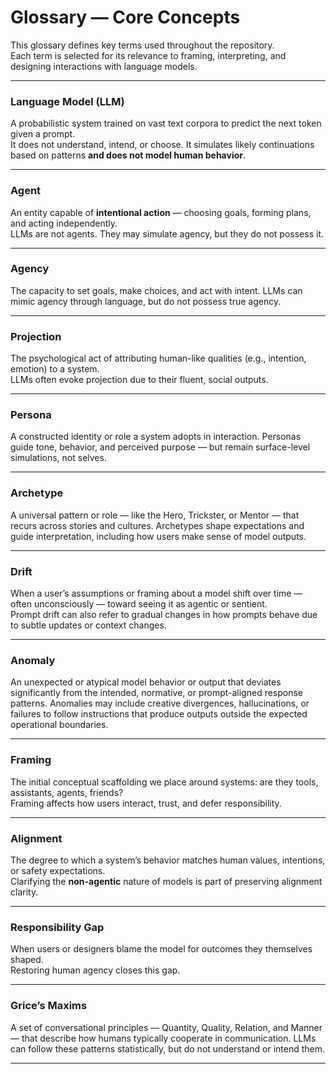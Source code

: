 # Glossary — Core Concepts

This glossary defines key terms used throughout the repository.  
Each term is selected for its relevance to framing, interpreting, and designing interactions with language models.

---

### Language Model (LLM)

A probabilistic system trained on vast text corpora to predict the next token given a prompt.  
It does not understand, intend, or choose. 
It simulates likely continuations based on patterns **and does not model human behavior**.

---

### Agent

An entity capable of **intentional action** — choosing goals, forming plans, and acting independently.  
LLMs are not agents. They may simulate agency, but they do not possess it.

---

### Agency
The capacity to set goals, make choices, and act with intent.
LLMs can mimic agency through language, but do not possess true agency.

---

### Projection

The psychological act of attributing human-like qualities (e.g., intention, emotion) to a system.  
LLMs often evoke projection due to their fluent, social outputs.

---

### Persona

A constructed identity or role a system adopts in interaction.
Personas guide tone, behavior, and perceived purpose — but remain surface-level simulations, not selves.

---

### Archetype

A universal pattern or role — like the Hero, Trickster, or Mentor — that recurs across stories and cultures.
Archetypes shape expectations and guide interpretation, including how users make sense of model outputs.

--- 

### Drift

When a user’s assumptions or framing about a model shift over time — often unconsciously — toward seeing it as agentic or sentient.  
Prompt drift can also refer to gradual changes in how prompts behave due to subtle updates or context changes.

---

### Anomaly

An unexpected or atypical model behavior or output that deviates significantly from the intended, normative, or prompt-aligned response patterns. Anomalies may include creative divergences, hallucinations, or failures to follow instructions that produce outputs outside the expected operational boundaries.

---

### Framing

The initial conceptual scaffolding we place around systems: are they tools, assistants, agents, friends?  
Framing affects how users interact, trust, and defer responsibility.

---

### Alignment

The degree to which a system’s behavior matches human values, intentions, or safety expectations.  
Clarifying the **non-agentic** nature of models is part of preserving alignment clarity.

---

### Responsibility Gap

When users or designers blame the model for outcomes they themselves shaped.  
Restoring human agency closes this gap.

---

### Grice’s Maxims

A set of conversational principles — Quantity, Quality, Relation, and Manner — that describe how humans typically cooperate in communication.
LLMs can follow these patterns statistically, but do not understand or intend them.

---
